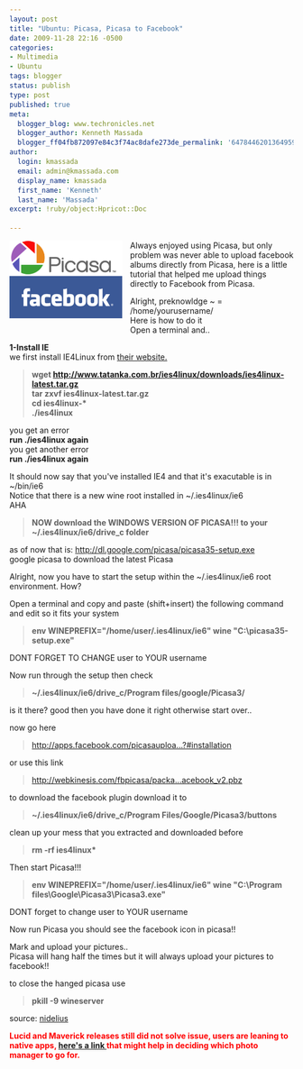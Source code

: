 ```yaml
---
layout: post
title: "Ubuntu: Picasa, Picasa to Facebook"
date: 2009-11-28 22:16 -0500
categories:
- Multimedia
- Ubuntu
tags: blogger
status: publish
type: post
published: true
meta:
  blogger_blog: www.techronicles.net
  blogger_author: Kenneth Massada
  blogger_ff04fb872097e84c3f74ac8dafe273de_permalink: '6478446201364959461'
author:
  login: kmassada
  email: admin@kmassada.com
  display_name: kmassada
  first_name: 'Kenneth'
  last_name: 'Massada'
excerpt: !ruby/object:Hpricot::Doc

---
```

<div class="separator" style="clear:both;text-align:center;"><a href="http://techronilces.files.wordpress.com/2009/11/42136-facebook-picasa.gif" style="clear:left;float:left;margin-bottom:1em;margin-right:1em;"><img border="0" height="138" src="/images/wp/42136-facebook-picasa.gif?w=300" width="200" /></a></div>
<p>Always enjoyed using Picasa, but only problem was never able to upload facebook albums directly from Picasa, here is a little tutorial  that helped me upload things directly to Facebook from Picasa.</p>
<p>Alright, preknowldge ~ = /home/yourusername/<br />Here is how to do it<br />Open a terminal and..</p>
<p><strong> 1-Install IE</strong><br />we first install IE4Linux from <a href="http://www.tatanka.com.br/ies4linux/page/Installation">their website.</a><br />
<blockquote><strong>wget </strong><a href="http://www.tatanka.com.br/ies4linux/downloads/ies4linux-latest.tar.gz"><strong>http://www.tatanka.com.br/ies4linux/downloads/ies4linux-latest.tar.gz</strong></a><strong><br />tar zxvf ies4linux-latest.tar.gz<br />cd ies4linux-*<br />./ies4linux</strong></p></blockquote>
<p>you get an error<br /><strong> run ./ies4linux again</strong><br />you get another error<br /><strong> run ./ies4linux again</strong></p>
<p>It should now say that you've installed IE4 and that it's exacutable is in ~/bin/ie6<br />Notice that there is a new wine root installed in ~/.ies4linux/ie6<br />AHA<br />
<blockquote><strong>NOW download the WINDOWS VERSION OF PICASA!!! to your ~/.ies4linux/ie6/drive_c folder</strong></p></blockquote>
<p>as of now that is: <a href="http://dl.google.com/picasa/picasa35-setup.exe">http://dl.google.com/picasa/picasa35-setup.exe</a><br />google picasa to download the latest Picasa</p>
<p>Alright, now you have to start the setup within the ~/.ies4linux/ie6 root environment. How?</p>
<p>Open a terminal and copy and paste (shift+insert) the following command and edit so it fits your system<br />
<blockquote><strong>env WINEPREFIX="/home/user/.ies4linux/ie6" wine "C:\picasa35-setup.exe"</strong></p></blockquote>
<p>DONT FORGET TO CHANGE user to YOUR username</p>
<p>Now run through the setup then check<br />
<blockquote><strong> ~/.ies4linux/ie6/drive_c/Program files/google/Picasa3/</strong></p></blockquote>
<p><strong></strong>is it there? good then you have done it right otherwise start over..</p>
<p>now go here<br />
<blockquote><a href="http://apps.facebook.com/picasauploader/faq.php?#installation">http://apps.facebook.com/picasauploa...?#installation</a></p></blockquote>
<p>or use this link<br />
<blockquote><a href="http://webkinesis.com/fbpicasa/packages/v2/facebook_v2.pbz">http://webkinesis.com/fbpicasa/packa...acebook_v2.pbz</a></p></blockquote>
<p>to download the facebook plugin download it to<br />
<blockquote><strong>~/.ies4linux/ie6/drive_c/Program Files/Google/Picasa3/buttons</strong></p></blockquote>
<p>clean up your mess that you extracted and downloaded before<br />
<blockquote><strong>rm -rf ies4linux*</strong></p></blockquote>
<p>Then start Picasa!!!<br />
<blockquote><strong>env WINEPREFIX="/home/user/.ies4linux/ie6" wine "C:\Program files\Google\Picasa3\Picasa3.exe"</strong></p></blockquote>
<p>DONT forget to change user to YOUR username</p>
<p>Now run Picasa you should see the facebook icon in picasa!!</p>
<p>Mark and upload your pictures..<br />Picasa will hang half the times but it will always upload your pictures to facebook!!</p>
<p>to close the hanged picasa use<br />
<blockquote><strong>pkill -9 wineserver</strong></p></blockquote>
<p>source: <a href="http://ubuntuforums.org/showpost.php?p=7911642&amp;postcount=10">nidelius</a></p>
<p><span style="color:red;"><strong>Lucid and Maverick releases still did not solve issue, users are leaning to native apps, <a href="http://www.techradar.com/news/software/applications/8-of-the-best-photo-managers-for-linux-692441?src=rss&amp;attr=all">here's a link </a> that might help in deciding which photo manager to go for. </strong></span></p>
